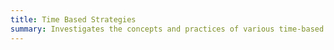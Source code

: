 ```yaml
---
title: Time Based Strategies
summary: Investigates the concepts and practices of various time-based media arts with basic introduction to the processes of video art, sound art, and media installation.
---
```


